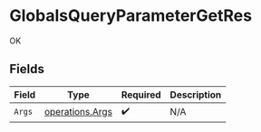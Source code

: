 # GlobalsQueryParameterGetRes

OK


## Fields

| Field                                              | Type                                               | Required                                           | Description                                        |
| -------------------------------------------------- | -------------------------------------------------- | -------------------------------------------------- | -------------------------------------------------- |
| `Args`                                             | [operations.Args](../../models/operations/args.md) | :heavy_check_mark:                                 | N/A                                                |